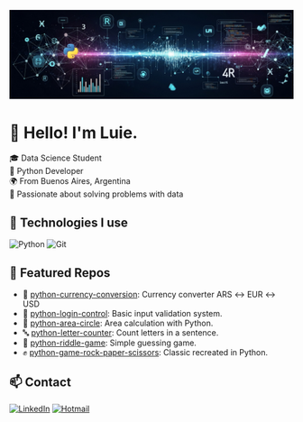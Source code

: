 ![](https://github.com/luisbotteri/luisbotteri/blob/8fcc84cfa6b1af4a7856383e324f831267c4abc0/portrait_image.jpg)
# 👋 Hello! I'm Luie.

🎓 Data Science Student  
🐍 Python Developer  
🌍 From Buenos Aires, Argentina  
🚀 Passionate about solving problems with data

## 🧰 Technologies I use

![Python](https://img.shields.io/badge/Python-3776AB?style=flat&logo=python&logoColor=white)
![Git](https://img.shields.io/badge/Git-F05032?style=flat&logo=git&logoColor=white)

## 📌 Featured Repos

- 💱 [python-currency-conversion](https://github.com/luisbotteri/python-conversion-monedas): Currency converter ARS ↔ EUR ↔ USD  
- 🔐 [python-login-control](https://github.com/luisbotteri/python-control-ingreso): Basic input validation system.
- 🧮 [python-area-circle](https://github.com/luisbotteri/python-area-circulo): Area calculation with Python.
- 🔤 [python-letter-counter](https://github.com/luisbotteri/python-contador-letras): Count letters in a sentence.
- 🎲 [python-riddle-game](https://github.com/luisbotteri/python-juego-adivinanza): Simple guessing game.
- ✊ [python-game-rock-paper-scissors](https://github.com/luisbotteri/python-juego-ppt): Classic recreated in Python.


## 📫 Contact

[![LinkedIn](https://img.shields.io/badge/LinkedIn-blue?style=flat&logo=linkedin&logoColor=white)](https://www.linkedin.com/in/luisbotteri/)
[![Hotmail](https://img.shields.io/badge/hotmail-grey?style=flat&logo=gmail&logoColor=white)](mailto:luisbotteri30@hotmail.com)
